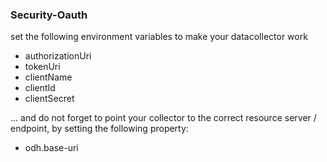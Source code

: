 <!--
SPDX-FileCopyrightText: NOI Techpark <digital@noi.bz.it>

SPDX-License-Identifier: CC0-1.0
-->

### Security-Oauth
set the following environment variables to make your datacollector work
- authorizationUri
- tokenUri
- clientName
- clientId
- clientSecret

... and do not forget to point your collector to the correct resource server / endpoint, by setting the following property:
- odh.base-uri
